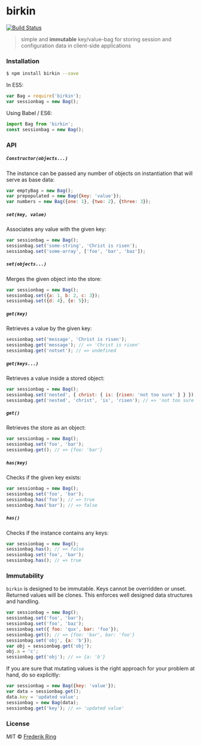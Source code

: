 # birkin

[![Build Status](https://travis-ci.org/m90/birkin.svg?branch=master)](https://travis-ci.org/m90/birkin)

> simple and **immutable** key/value-bag for storing session and configuration data in client-side applications

### Installation

```sh
$ npm install birkin --save
```

In ES5:
```js
var Bag = require('birkin');
var sessionbag = new Bag();
```

Using Babel / ES6:
```js
import Bag from 'birkin';
const sessionbag = new Bag();
```

### API

##### `Constructor(objects...)`

The instance can be passed any number of objects on instantiation that will serve as base data:
```js
var emptyBag = new Bag();
var prepopulated = new Bag({key: 'value'});
var numbers = new Bag({one: 1}, {two: 2}, {three: 3});
```

##### `set(key, value)`

Associates any value with the given key:
```js
var sessionbag = new Bag();
sessionbag.set('some-string', 'Christ is risen');
sessionbag.set('some-array', ['foo', 'bar', 'baz']);
```

##### `set(objects...)`

Merges the given object into the store:
```js
var sessionbag = new Bag();
sessionbag.set({a: 1, b: 2, c: 3});
sessionbag.set({d: 4}, {e: 5});
```

##### `get(key)`

Retrieves a value by the given key:
```js
sessionbag.set('message', 'Christ is risen');
sessionbag.get('message'); // => 'Christ is risen'
sessionbag.get('notset'); // => undefined
```

##### `get(keys...)`

Retrieves a value inside a stored object:
```js
var sessionbag = new Bag();
sessionbag.set('nested', { christ: { is: {risen: 'not too sure' } } });
sessionbag.get('nested', 'christ', 'is', 'risen'); // => 'not too sure'
```

##### `get()`

Retrieves the store as an object:
```js
var sessionbag = new Bag();
sessionbag.set('foo', 'bar');
sessionbag.get(); // => {foo: 'bar'}
```

##### `has(key)`

Checks if the given key exists:
```js
var sessionbag = new Bag();
sessionbag.set('foo', 'bar');
sessionbag.has('foo'); // => true
sessionbag.has('bar'); // => false
```

##### `has()`

Checks if the instance contains any keys:
```js
var sessionbag = new Bag();
sessionbag.has(); // => false
sessionbag.set('foo', 'bar');
sessionbag.has(); // => true
```


### Immutability

`birkin` is designed to be immutable. Keys cannot be overridden or unset. Returned values will be clones. This enforces well designed data structures and handling.
```js
var sessionbag = new Bag();
sessionbag.set('foo', 'bar');
sessionbag.set('foo', 'baz');
sessionbag.set({ foo: 'qux', bar: 'foo'});
sessionbag.get(); // => {foo: 'bar', bar: 'foo'}
sessionbag.set('obj', {a: 'b'});
var obj = sessionbag.get('obj');
obj.a = 'c';
sessionbag.get('obj'); // => {a: 'b'}
```

If you are sure that mutating values is the right approach for your problem at hand, do so explicitly:
```js
var sessionbag = new Bag({key: 'value'});
var data = sessionbag.get();
data.key = 'updated value';
sessionbag = new Bag(data);
sessionbag.get('key'); // => 'updated value'
```


### License
MIT © [Frederik Ring](http://www.frederikring.com)
